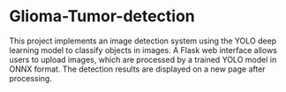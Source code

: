 # Glioma-Tumor-detection
This project implements an image detection system using the YOLO deep learning model to classify objects in images. A Flask web interface allows users to upload images, which are processed by a trained YOLO model in ONNX format. The detection results are displayed on a new page after processing.
